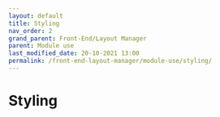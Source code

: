 ```yaml
---
layout: default
title: Styling
nav_order: 2
grand_parent: Front-End/Layout Manager
parent: Module use
last_modified_date: 20-10-2021 13:00
permalink: /front-end-layout-manager/module-use/styling/
---
```


# Styling